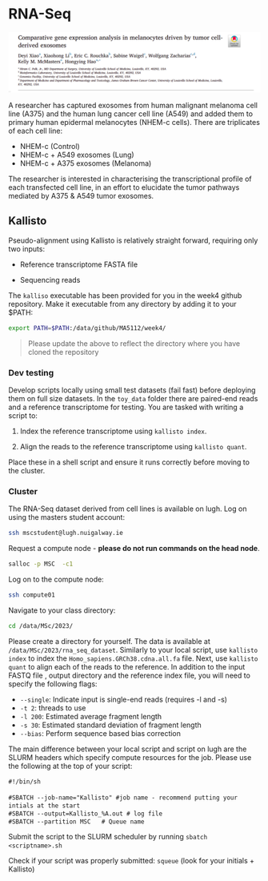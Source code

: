 # RNA-Seq

![rna](../docs/images/rnaseq-data.png)

A researcher has captured exosomes from human malignant melanoma cell line (A375) and the human lung cancer cell line (A549) and added them to primary human epidermal melanocytes (NHEM-c cells). There are triplicates of each cell line:

- NHEM-c (Control)
- NHEM-c + A549 exosomes (Lung)
- NHEM-c + A375 exosomes (Melanoma)

The researcher is interested in characterising the transcriptional profile of each transfected cell line, in an effort to elucidate the tumor pathways mediated by A375 & A549 tumor exosomes.

## Kallisto

Pseudo-alignment using Kallisto is relatively straight forward, requiring only two inputs:

- Reference transcriptome FASTA file

- Sequencing reads

The `kalliso` executable has been provided for you in the week4 github repository. Make it executable from any directory by adding it to your $PATH:

```bash
export PATH=$PATH:/data/github/MA5112/week4/
```

> Please update the above to reflect the directory where you have cloned the repository

### Dev testing

Develop scripts locally using small test datasets (fail fast) before deploying them on full size datasets. In the `toy_data` folder there are paired-end reads and a reference transcriptome for testing. You are tasked with writing a script to:

1. Index the reference transcriptome using `kallisto index`.

2. Align the reads to the reference transcriptome using `kallisto quant`.

Place these in a shell script and ensure it runs correctly before moving to the cluster.

### Cluster

The RNA-Seq dataset derived from cell lines is available on lugh. Log on using the masters student account:

```bash
ssh mscstudent@lugh.nuigalway.ie
```

Request a compute node - **please do not run commands on the head node**.

```bash
salloc -p MSC  -c1
```

Log on to the compute node:

```bash
ssh compute01
```

Navigate to your class directory:

```bash
cd /data/MSc/2023/
```

Please create a directory for yourself. The data is available at `/data/MSc/2023/rna_seq_dataset`. Similarly to your local script, use `kallisto index` to index the `Homo_sapiens.GRCh38.cdna.all.fa` file. Next, use `kallisto quant` to align each of the reads to the reference. In addition to the input FASTQ file , output directory and the reference index file, you will need to specify the following flags:

- `--single`: Indicate input is single-end reads (requires -l and -s)
- `-t 2`: threads to use
- `-l 200`: Estimated average fragment length
- `-s 30`: Estimated standard deviation of fragment length
- `--bias`: Perform sequence based bias correction


The main difference between your local script and script on lugh are the SLURM headers which specify compute resources for the job. Please use the following at the top of your script:

```console
#!/bin/sh

#SBATCH --job-name="Kallisto" #job name - recommend putting your intials at the start
#SBATCH --output=Kallisto_%A.out # log file
#SBATCH --partition MSC   # Queue name 
```

Submit the script to the SLURM scheduler by running `sbatch <scriptname>.sh`

Check if your script was properly submitted: `squeue` (look for your initials + Kallisto)
